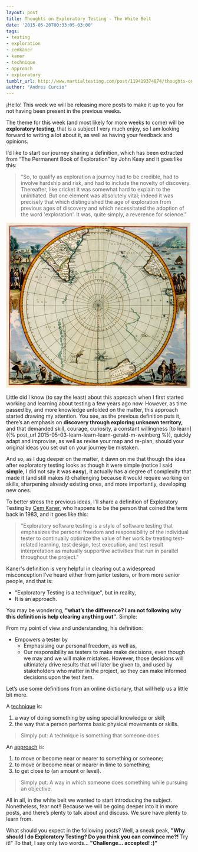 ```yaml
---
layout: post
title: Thoughts on Exploratory Testing - The White Belt
date: '2015-05-20T00:33:05-03:00'
tags:
- testing
- exploration
- cemkaner
- kaner
- technique
- approach
- exploratory
tumblr_url: http://www.martialtesting.com/post/119419374874/thoughts-on-exploratory-testing-the-white-belt
author: "Andres Curcio"
---
```

¡Hello! This week we will be releasing more posts to make it up to you for not having been present in the previous weeks.

The theme for this week (and most likely for more weeks to come) will be **exploratory testing**, that is a subject I very much enjoy, so I am looking forward to writing a lot about it, as well as having your feedback and opinions.   

I’d like to start our journey sharing a definition, which has been extracted from “The Permanent Book of Exploration” by John Keay and it goes like this:

>"So, to qualify as exploration a journey had to be credible, had to involve hardship and risk, and had to include the novelty of discovery. Thereafter, like cricket it was somewhat hard to explain to the uninitiated. But one element was absolutely vital; indeed it was precisely that which distinguished the age of exploration from previous ages of discovery and which necessitated the adoption of the word 'exploration'. It was, quite simply, a reverence for science."

![ET](/assets/media/et.jpg)

Little did I know (to say the least) about this approach when I first started working and learning about testing a few years ago now. However, as time passed by, and more knowledge unfolded on the matter, this approach started drawing my attention. You see, as the previous definition puts it, there’s an emphasis on **discovery through exploring unknown territory,** and that demanded skill, courage, curiosity, a constant willingness [to learn]({% post_url 2015-05-03-learn-learn-learn-gerald-m-weinberg %}), quickly adapt and improvise, as well as revise your map and re-plan, should your original ideas you set out on your journey be mistaken.

And so, as I dug deeper on the matter, it dawn on me that though the idea after exploratory testing looks as though it were simple (notice I said **simple**,  I did not say it was **easy**), it actually has a degree of complexity that made it (and still makes it) challenging because it would require working on skills, sharpening already existing ones, and more importantly, developing new ones.

To better stress the previous ideas, I’ll share a definition of Exploratory Testing by [Cem Kaner](http://kaner.com/), who happens to be the person that coined the term back in 1983, and it goes like this:

>"Exploratory software testing is a style of software testing that emphasizes the personal freedom and responsibility of the individual tester to continually optimize the value of her work by treating test-related learning, test design, test execution, and test result interpretation as mutually supportive activities that run in parallel throughout the project."

Kaner's definition is very helpful in clearing out a widespread misconception I’ve heard either from junior testers, or from more senior people, and that is:

- "Exploratory Testing is a technique", but in reality,
- It is an approach.

You may be wondering, **"what’s the difference? I am not following why this definition is help clearing anything out"**. Simple:

From my point of view and understanding, his definition:

- Empowers a tester by
  * Emphasising our personal freedom, as well as,
  * Our responsibility as testers to make make decisions, even though we may and we will make mistakes. However, those decisions will ultimately drive results that will later be given to, and used by stakeholders who matter in the project, so they can make informed decisions upon the test item.

Let’s use some definitions from an online dictionary, that will help us a little bit more.

A [technique](http://www.merriam-webster.com/dictionary/technique) is:

1. a way of doing something by using special knowledge or skill;
2. the way that a person performs basic physical movements or skills.

>Simply put: A technique is something that someone does.

An [approach](http://www.merriam-webster.com/dictionary/approach) is:

1. to move or become near or nearer to something or someone;
2. to move or become near or nearer in time to something;
3. to get close to (an amount or level).

>Simply put: A way in which someone does something while pursuing an objective.

All in all, in the white belt we wanted to start introducing the subject. Nonetheless, fear not!! Because we will be going deeper into it in more posts, and there’s plenty to talk about and discuss. We sure have plenty to learn from.

What should you expect in the following posts? Well, a sneak peak, **"Why should I do Exploratory Testing? Do you think you can convince me?!** Try it!" To that, I say only two words… **"Challenge… accepted! :)"**
